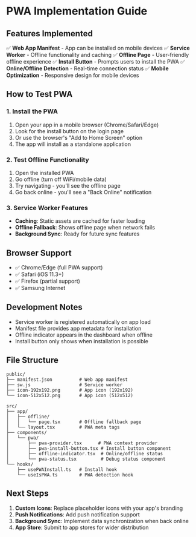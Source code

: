 # PWA Implementation Guide

## Features Implemented

✅ **Web App Manifest** - App can be installed on mobile devices
✅ **Service Worker** - Offline functionality and caching
✅ **Offline Page** - User-friendly offline experience
✅ **Install Button** - Prompts users to install the PWA
✅ **Online/Offline Detection** - Real-time connection status
✅ **Mobile Optimization** - Responsive design for mobile devices

## How to Test PWA

### 1. Install the PWA

1. Open your app in a mobile browser (Chrome/Safari/Edge)
2. Look for the install button on the login page
3. Or use the browser's "Add to Home Screen" option
4. The app will install as a standalone application

### 2. Test Offline Functionality

1. Open the installed PWA
2. Go offline (turn off WiFi/mobile data)
3. Try navigating - you'll see the offline page
4. Go back online - you'll see a "Back Online" notification

### 3. Service Worker Features

- **Caching**: Static assets are cached for faster loading
- **Offline Fallback**: Shows offline page when network fails
- **Background Sync**: Ready for future sync features

## Browser Support

- ✅ Chrome/Edge (full PWA support)
- ✅ Safari (iOS 11.3+)
- ✅ Firefox (partial support)
- ✅ Samsung Internet

## Development Notes

- Service worker is registered automatically on app load
- Manifest file provides app metadata for installation
- Offline indicator appears in the dashboard when offline
- Install button only shows when installation is possible

## File Structure

```
public/
├── manifest.json          # Web app manifest
├── sw.js                  # Service worker
├── icon-192x192.png       # App icon (192x192)
└── icon-512x512.png       # App icon (512x512)

src/
├── app/
│   ├── offline/
│   │   └── page.tsx       # Offline fallback page
│   └── layout.tsx         # PWA meta tags
├── components/
│   └── pwa/
│       ├── pwa-provider.tsx      # PWA context provider
│       ├── pwa-install-button.tsx # Install button component
│       ├── offline-indicator.tsx  # Online/offline status
│       └── pwa-status.tsx         # Debug status component
└── hooks/
    ├── usePWAInstall.ts   # Install hook
    └── useIsPWA.ts        # PWA detection hook
```

## Next Steps

1. **Custom Icons**: Replace placeholder icons with your app's branding
2. **Push Notifications**: Add push notification support
3. **Background Sync**: Implement data synchronization when back online
4. **App Store**: Submit to app stores for wider distribution
